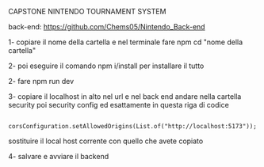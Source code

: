 CAPSTONE NINTENDO TOURNAMENT SYSTEM

back-end: https://github.com/Chems05/Nintendo_Back-end

1- copiare il nome della cartella e nel terminale fare npm cd "nome della cartella"

2- poi eseguire il comando npm i/install per installare il tutto

2- fare npm run dev

3- copiare il localhost in alto nel url e nel back end andare nella cartella security poi security config ed esattamente in questa riga di codice

        corsConfiguration.setAllowedOrigins(List.of("http://localhost:5173"));

sostituire il local host corrente con quello che avete copiato

4- salvare e avviare il backend
